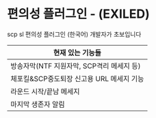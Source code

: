 # 편의성 플러그인 - (EXILED)
scp sl 편의성 플러그인 (한국어)
개발자가 초보입니다

|현재 있는 기능들|
|------|
|방송자막(NTF 지원자막, SCP격리 메세지 등)|
|체포킬&SCP중도퇴장 신고용 URL 메세지 기능|
|라운드 시작/끝남 메세지|
|마지막 생존자 알림|

